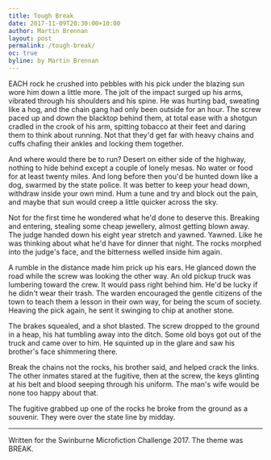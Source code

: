 ```yaml
---
title: Tough Break
date: 2017-11-09T20:30:00+10:00
author: Martin Brennan
layout: post
permalink: /tough-break/
oc: true
byline: by Martin Brennan
---
```


<span class="first-letter">E</span>ACH rock he crushed into pebbles with his pick under the blazing sun wore him down a little more. The jolt of the impact surged up his arms, vibrated through his shoulders and his spine. He was hurting bad, sweating like a hog, and the chain gang had only been outside for an hour. The screw paced up and down the blacktop behind them, at total ease with a shotgun cradled in the crook of his arm, spitting tobacco at their feet and daring them to think about running. Not that they'd get far with heavy chains and cuffs chafing their ankles and locking them together.

And where would there be to run? Desert on either side of the highway, nothing to hide behind except a couple of lonely mesas. No water or food for at least twenty miles. And long before then you'd be hunted down like a dog, swarmed by the state police. It was better to keep your head down, withdraw inside your own mind. Hum a tune and try and block out the pain, and maybe that sun would creep a little quicker across the sky.

Not for the first time he wondered what he'd done to deserve this. Breaking and entering, stealing some cheap jewellery, almost getting blown away. The judge handed down his eight year stretch and yawned. Yawned. Like he was thinking about what he'd have for dinner that night. The rocks morphed into the judge's face, and the bitterness welled inside him again.

A rumble in the distance made him prick up his ears. He glanced down the road while the screw was looking the other way. An old pickup truck was lumbering toward the crew. It would pass right behind him. He'd be lucky if he didn't wear their trash. The warden encouraged the gentle citizens of the town to teach them a lesson in their own way, for being the scum of society. Heaving the pick again, he sent it swinging to chip at another stone.

The brakes squealed, and a shot blasted. The screw dropped to the ground in a heap, his hat tumbling away into the ditch. Some old boys got out of the truck and came over to him. He squinted up in the glare and saw his brother's face shimmering there.

Break the chains not the rocks, his brother said, and helped crack the links. The other inmates stared at the fugitive, then at the screw, the keys glinting at his belt and blood seeping through his uniform. The man's wife would be none too happy about that.

The fugitive grabbed up one of the rocks he broke from the ground as a souvenir. They were over the state line by midday.

<hr />

Written for the Swinburne Microfiction Challenge 2017. The theme was BREAK.